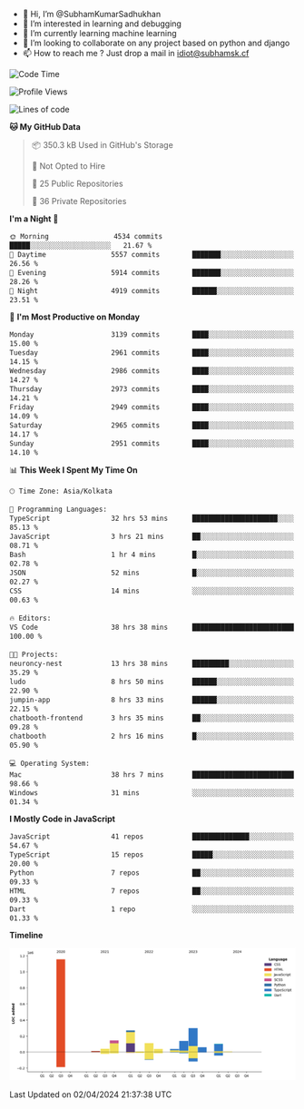 - 👋 Hi, I’m @SubhamKumarSadhukhan
- 👀 I’m interested in learning and debugging
- 🌱 I’m currently learning machine learning
- 💞️ I’m looking to collaborate on any project based on python and django
- 📫 How to reach me ?
      Just drop a mail in idiot@subhamsk.cf

<!---
SubhamKumarSadhukhan/SubhamKumarSadhukhan is a ✨ special ✨ repository because its `README.md` (this file) appears on your GitHub profile.
You can click the Preview link to take a look at your changes.
--->


<!--START_SECTION:waka-->
![Code Time](http://img.shields.io/badge/Code%20Time-2%2C078%20hrs%2051%20mins-blue)

![Profile Views](http://img.shields.io/badge/Profile%20Views-0-blue)

![Lines of code](https://img.shields.io/badge/From%20Hello%20World%20I%27ve%20Written-2.4%20million%20lines%20of%20code-blue)

**🐱 My GitHub Data** 

> 📦 350.3 kB Used in GitHub's Storage 
 > 
> 🚫 Not Opted to Hire
 > 
> 📜 25 Public Repositories 
 > 
> 🔑 36 Private Repositories 
 > 
**I'm a Night 🦉** 

```text
🌞 Morning                4534 commits        █████░░░░░░░░░░░░░░░░░░░░   21.67 % 
🌆 Daytime                5557 commits        ███████░░░░░░░░░░░░░░░░░░   26.56 % 
🌃 Evening                5914 commits        ███████░░░░░░░░░░░░░░░░░░   28.26 % 
🌙 Night                  4919 commits        ██████░░░░░░░░░░░░░░░░░░░   23.51 % 
```
📅 **I'm Most Productive on Monday** 

```text
Monday                   3139 commits        ████░░░░░░░░░░░░░░░░░░░░░   15.00 % 
Tuesday                  2961 commits        ████░░░░░░░░░░░░░░░░░░░░░   14.15 % 
Wednesday                2986 commits        ████░░░░░░░░░░░░░░░░░░░░░   14.27 % 
Thursday                 2973 commits        ████░░░░░░░░░░░░░░░░░░░░░   14.21 % 
Friday                   2949 commits        ████░░░░░░░░░░░░░░░░░░░░░   14.09 % 
Saturday                 2965 commits        ████░░░░░░░░░░░░░░░░░░░░░   14.17 % 
Sunday                   2951 commits        ████░░░░░░░░░░░░░░░░░░░░░   14.10 % 
```


📊 **This Week I Spent My Time On** 

```text
🕑︎ Time Zone: Asia/Kolkata

💬 Programming Languages: 
TypeScript               32 hrs 53 mins      █████████████████████░░░░   85.13 % 
JavaScript               3 hrs 21 mins       ██░░░░░░░░░░░░░░░░░░░░░░░   08.71 % 
Bash                     1 hr 4 mins         █░░░░░░░░░░░░░░░░░░░░░░░░   02.78 % 
JSON                     52 mins             █░░░░░░░░░░░░░░░░░░░░░░░░   02.27 % 
CSS                      14 mins             ░░░░░░░░░░░░░░░░░░░░░░░░░   00.63 % 

🔥 Editors: 
VS Code                  38 hrs 38 mins      █████████████████████████   100.00 % 

🐱‍💻 Projects: 
neuroncy-nest            13 hrs 38 mins      █████████░░░░░░░░░░░░░░░░   35.29 % 
ludo                     8 hrs 50 mins       ██████░░░░░░░░░░░░░░░░░░░   22.90 % 
jumpin-app               8 hrs 33 mins       ██████░░░░░░░░░░░░░░░░░░░   22.15 % 
chatbooth-frontend       3 hrs 35 mins       ██░░░░░░░░░░░░░░░░░░░░░░░   09.28 % 
chatbooth                2 hrs 16 mins       █░░░░░░░░░░░░░░░░░░░░░░░░   05.90 % 

💻 Operating System: 
Mac                      38 hrs 7 mins       █████████████████████████   98.66 % 
Windows                  31 mins             ░░░░░░░░░░░░░░░░░░░░░░░░░   01.34 % 
```

**I Mostly Code in JavaScript** 

```text
JavaScript               41 repos            ██████████████░░░░░░░░░░░   54.67 % 
TypeScript               15 repos            █████░░░░░░░░░░░░░░░░░░░░   20.00 % 
Python                   7 repos             ██░░░░░░░░░░░░░░░░░░░░░░░   09.33 % 
HTML                     7 repos             ██░░░░░░░░░░░░░░░░░░░░░░░   09.33 % 
Dart                     1 repo              ░░░░░░░░░░░░░░░░░░░░░░░░░   01.33 % 
```



**Timeline**

![Lines of Code chart](https://raw.githubusercontent.com/SubhamKumarSadhukhan/SubhamKumarSadhukhan/main/assets/bar_graph.png)


 Last Updated on 02/04/2024 21:37:38 UTC
<!--END_SECTION:waka-->
